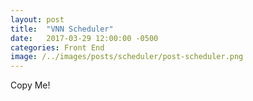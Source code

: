 ```yaml
---
layout: post
title:  "VNN Scheduler"
date:   2017-03-29 12:00:00 -0500
categories: Front End
image: /../images/posts/scheduler/post-scheduler.png
---
```

Copy Me!

